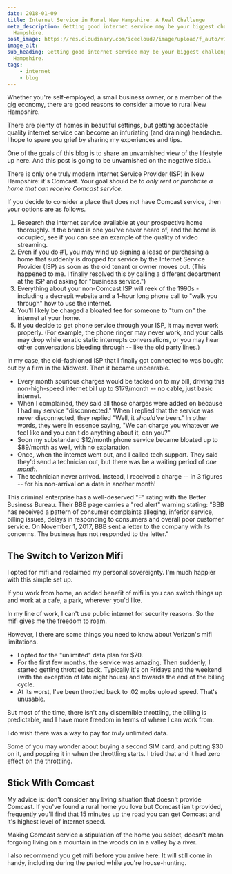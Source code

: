 ```yaml
---
date: 2018-01-09
title: Internet Service in Rural New Hampshire: A Real Challenge
meta_description: Getting good internet service may be your biggest challenge in moving to New
  Hampshire.
post_image: https://res.cloudinary.com/icecloud7/image/upload/f_auto/v1572244536/ruralnh/view-from-cabin_sp0cuq.jpg
image_alt: 
sub_heading: Getting good internet service may be your biggest challenge in moving to New
  Hampshire.
tags:
    - internet
    - blog
---
```


Whether you're self-employed, a small business owner, or a member of the gig economy, there are good reasons to consider a move to rural New Hampshire.  

There are plenty of homes in beautiful settings, but getting acceptable quality internet service can become an infuriating (and draining) headache. I hope to spare you grief by sharing my experiences and tips. 

One of the goals of this blog is to share an unvarnished view of the lifestyle up here. And this post is going to be unvarnished on the negative side.\

There is only one truly modern Internet Service Provider (ISP) in New Hampshire: it's Comcast. Your goal should be to _only rent or purchase a home that can receive Comcast service._

If you decide to consider a place that does not have Comcast service, then your options are as follows. 

1. Research the internet service available at your prospective home thoroughly. If the brand is one you've never heard of, and the home is occupied, see if you can see an example of the quality of video streaming.
2. Even if you do #1, you may wind up signing a lease or purchasing a home that suddenly is dropped for service by the Internet Service Provider (ISP) as soon as the old tenant or owner moves out. (This happened to me. I finally resolved this by calling a different department at the ISP and asking for "business service.") 
3. Everything about your non-Comcast ISP will reek of the 1990s - including a decrepit website and a 1-hour long phone call to "walk you through" how to use the internet. 
4. You'll likely be charged a bloated fee for someone to "turn on" the internet at your home. 
5. If you decide to get phone service through your ISP, it may never work properly. (For example, the phone ringer may never work, and your calls may drop while erratic static interrupts conversations, or you may hear other conversations bleeding through -- like the old party lines.)

In my case, the old-fashioned ISP that I finally got connected to was bought out by a firm in the Midwest. Then it became unbearable.

* Every month spurious charges would be tacked on to my bill, driving this non-high-speed internet bill up to $179/month -- no cable, just basic internet. 
* When I complained, they said all those charges were added on because I had my service "disconnected." When I replied that the service was never disconnected, they replied "Well, it _should've_ been." In other words, they were in essence saying, "We can charge you whatever we feel like and you can't do anything about it, can you?"
* Soon my substandard $12/month phone service became bloated up to $89/month as well, with no explanation. 
* Once, when the internet went out, and I called tech support. They said they'd send a technician out, but there was be a waiting period of _one month_.
* The technician never arrived. Instead, I received a charge -- in 3 figures -- for his non-arrival on a date in another month!

This criminal enterprise has a well-deserved "F" rating with the Better Business Bureau. Their BBB page carries a "red alert" warning stating: "BBB has received a pattern of consumer complaints alleging, inferior service, billing issues, delays in responding to consumers and overall poor customer service. On November 1, 2017, BBB sent a letter to the company with its concerns. The business has not responded to the letter."

## The Switch to Verizon Mifi

I opted for mifi and reclaimed my personal sovereignty. I'm much happier with this simple set up.

If you work from home, an added benefit of mifi is you can switch things up and work at a cafe, a park, wherever you'd like.  

In my line of work, I can't use public internet for security reasons. So the mifi gives me the freedom to roam.

However, I there are some things you need to know about Verizon's mifi limitations. 

* I opted for the "unlimited" data plan for $70.
* For the first few months, the service was amazing. Then suddenly, I started getting throttled back. Typically it's on Fridays and the weekend (with the exception of late night hours) and towards the end of the billing cycle. 
* At its worst, I've been throttled back to .02 mpbs upload speed. That's unusable. 

But most of the time, there isn't any discernible throttling, the billing is predictable, and I have more freedom in terms of where I can work from.

I do wish there was a way to pay for _truly_ unlimited data.

Some of you may wonder about buying a second SIM card, and putting $30 on it, and popping it in when the throttling starts. I tried that and it had zero effect on the throttling.

## Stick With Comcast

My advice is: don't consider any living situation that doesn't provide Comcast. If you've found a rural home you love but Comcast isn't provided, frequently you'll find that 15 minutes up the road you can get Comcast and it's highest level of internet speed.

Making Comcast service a stipulation of the home you select, doesn't mean forgoing living on a mountain in the woods on in a valley by a river.

I also recommend you get mifi before you arrive here. It will still come in handy, including during the period while you're house-hunting.
